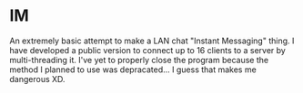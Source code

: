 IM
==

An extremely basic attempt to make a LAN chat "Instant Messaging" thing.
I have developed a public version to connect up to 16 clients to a server
by multi-threading it. I've yet to properly close the program because 
the method I planned to use was depracated... I guess that makes me dangerous XD.
